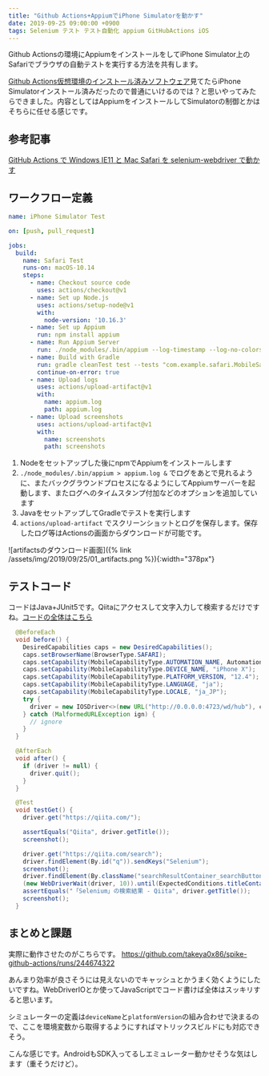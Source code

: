 ```yaml
---
title: "Github Actions+AppiumでiPhone Simulatorを動かす"
date: 2019-09-25 09:00:00 +0900
tags: Selenium テスト テスト自動化 appium GitHubActions iOS
---
```


Github Actionsの環境にAppiumをインストールをしてiPhone Simulator上のSafariでブラウザの自動テストを実行する方法を共有します。

[Github Actions仮想環境のインストール済みソフトウェア](https://help.github.com/en/articles/software-in-virtual-environments-for-github-actions)見てたらiPhone Simulatorインストール済みだったので普通にいけるのでは？と思いやってみたらできました。内容としてはAppiumをインストールしてSimulatorの制御とかはそちらに任せる感じです。


## 参考記事

[GitHub Actions で Windows IE11 と Mac Safari を selenium-webdriver で動かす](https://qiita.com/mizchi/items/9c03df347748ba5f5a11)

## ワークフロー定義

```yaml
name: iPhone Simulator Test

on: [push, pull_request]

jobs:
  build:
    name: Safari Test
    runs-on: macOS-10.14
    steps:
      - name: Checkout source code
        uses: actions/checkout@v1
      - name: Set up Node.js
        uses: actions/setup-node@v1
        with:
          node-version: '10.16.3'
      - name: Set up Appium
        run: npm install appium
      - name: Run Appium Server
        run: ./node_modules/.bin/appium --log-timestamp --log-no-colors > appium.log &
      - name: Build with Gradle
        run: gradle cleanTest test --tests "com.example.safari.MobileSafariTest"
        continue-on-error: true
      - name: Upload logs
        uses: actions/upload-artifact@v1
        with:
          name: appium.log
          path: appium.log
      - name: Upload screenshots
        uses: actions/upload-artifact@v1
        with:
          name: screenshots
          path: screenshots

```

1. Nodeをセットアップした後にnpmでAppiumをインストールします
2. `./node_modules/.bin/appium > appium.log &` でログをあとで見れるように、またバックグラウンドプロセスになるようにしてAppiumサーバーを起動します、またログへのタイムスタンプ付加などのオプションを追加しています
3. JavaをセットアップしてGradleでテストを実行します
4. `actions/upload-artifact` でスクリーンショットとログを保存します。保存したログ等はActionsの画面からダウンロードが可能です。

![artifactsのダウンロード画面]({% link /assets/img/2019/09/25/01_artifacts.png %}){:width="378px"}

## テストコード

コードはJava+JUnit5です。Qiitaにアクセスして文字入力して検索するだけですね。[コードの全体はこちら
](https://github.com/takeya0x86/spike-github-actions/blob/a6852531a75bee112eaec12a09777e9d5fbf943f/src/test/java/com/example/safari/MobileSafariTest.java)

```java
  @BeforeEach
  void before() {
    DesiredCapabilities caps = new DesiredCapabilities();
    caps.setBrowserName(BrowserType.SAFARI);
    caps.setCapability(MobileCapabilityType.AUTOMATION_NAME, AutomationName.IOS_XCUI_TEST);
    caps.setCapability(MobileCapabilityType.DEVICE_NAME, "iPhone X");
    caps.setCapability(MobileCapabilityType.PLATFORM_VERSION, "12.4");
    caps.setCapability(MobileCapabilityType.LANGUAGE, "ja");
    caps.setCapability(MobileCapabilityType.LOCALE, "ja_JP");
    try {
      driver = new IOSDriver<>(new URL("http://0.0.0.0:4723/wd/hub"), caps);
    } catch (MalformedURLException ign) {
      // ignore
    }
  }

  @AfterEach
  void after() {
    if (driver != null) {
      driver.quit();
    }
  }

  @Test
  void testGet() {
    driver.get("https://qiita.com/");

    assertEquals("Qiita", driver.getTitle());
    screenshot();

    driver.get("https://qiita.com/search");
    driver.findElement(By.id("q")).sendKeys("Selenium");
    screenshot();
    driver.findElement(By.className("searchResultContainer_searchButton")).click();
    (new WebDriverWait(driver, 10)).until(ExpectedConditions.titleContains("Selenium"));
    assertEquals("「Selenium」の検索結果 - Qiita", driver.getTitle());
    screenshot();
  }
```

## まとめと課題

実際に動作させたのがこちらです。 <https://github.com/takeya0x86/spike-github-actions/runs/244674322>

あんまり効率が良さそうには見えないのでキャッシュとかうまく効くようにしたいですね。WebDriverIOとか使ってJavaScriptでコード書けば全体はスッキリすると思います。

シミュレーターの定義は`deviceName`と`platformVersion`の組み合わせで決まるので、ここを環境変数から取得するようにすればマトリックスビルドにも対応できそう。

こんな感じです。AndroidもSDK入ってるしエミュレーター動かせそうな気はします（重そうだけど）。